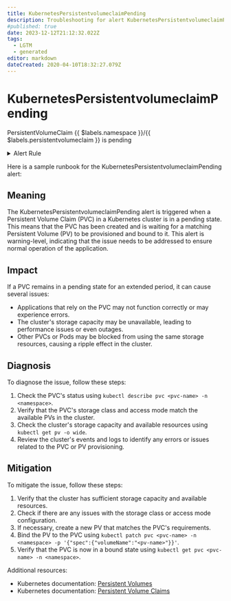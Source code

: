 ```yaml
---
title: KubernetesPersistentvolumeclaimPending
description: Troubleshooting for alert KubernetesPersistentvolumeclaimPending
#published: true
date: 2023-12-12T21:12:32.022Z
tags: 
  - LGTM
  - generated
editor: markdown
dateCreated: 2020-04-10T18:32:27.079Z
---
```


# KubernetesPersistentvolumeclaimPending

PersistentVolumeClaim {{ $labels.namespace }}/{{ $labels.persistentvolumeclaim }} is pending

<details>
  <summary>Alert Rule</summary>

{{% rule "kubernetes/kubestate-exporter.yml" "KubernetesPersistentvolumeclaimPending" %}}

{{% comment %}}

```yaml
alert: KubernetesPersistentvolumeclaimPending
expr: kube_persistentvolumeclaim_status_phase{phase="Pending"} == 1
for: 2m
labels:
    severity: warning
annotations:
    summary: Kubernetes PersistentVolumeClaim pending ({{ $labels.namespace }}/{{ $labels.persistentvolumeclaim }})
    description: |-
        PersistentVolumeClaim {{ $labels.namespace }}/{{ $labels.persistentvolumeclaim }} is pending
          VALUE = {{ $value }}
          LABELS = {{ $labels }}
    runbook: https://github.com/srerun/prometheus-alerts/blob/main/content/runbooks/kubestate-exporter/KubernetesPersistentvolumeclaimPending.md

```

{{% /comment %}}

</details>


Here is a sample runbook for the KubernetesPersistentvolumeclaimPending alert:

## Meaning

The KubernetesPersistentvolumeclaimPending alert is triggered when a Persistent Volume Claim (PVC) in a Kubernetes cluster is in a pending state. This means that the PVC has been created and is waiting for a matching Persistent Volume (PV) to be provisioned and bound to it. This alert is warning-level, indicating that the issue needs to be addressed to ensure normal operation of the application.

## Impact

If a PVC remains in a pending state for an extended period, it can cause several issues:

* Applications that rely on the PVC may not function correctly or may experience errors.
* The cluster's storage capacity may be unavailable, leading to performance issues or even outages.
* Other PVCs or Pods may be blocked from using the same storage resources, causing a ripple effect in the cluster.

## Diagnosis

To diagnose the issue, follow these steps:

1. Check the PVC's status using `kubectl describe pvc <pvc-name> -n <namespace>`.
2. Verify that the PVC's storage class and access mode match the available PVs in the cluster.
3. Check the cluster's storage capacity and available resources using `kubectl get pv -o wide`.
4. Review the cluster's events and logs to identify any errors or issues related to the PVC or PV provisioning.

## Mitigation

To mitigate the issue, follow these steps:

1. Verify that the cluster has sufficient storage capacity and available resources.
2. Check if there are any issues with the storage class or access mode configuration.
3. If necessary, create a new PV that matches the PVC's requirements.
4. Bind the PV to the PVC using `kubectl patch pvc <pvc-name> -n <namespace> -p '{"spec":{"volumeName":"<pv-name>"}}'`.
5. Verify that the PVC is now in a bound state using `kubectl get pvc <pvc-name> -n <namespace>`.

Additional resources:

* Kubernetes documentation: [Persistent Volumes](https://kubernetes.io/docs/concepts/storage/persistent-volumes/)
* Kubernetes documentation: [Persistent Volume Claims](https://kubernetes.io/docs/concepts/storage/persistent-volumes/#persistentvolumeclaims)